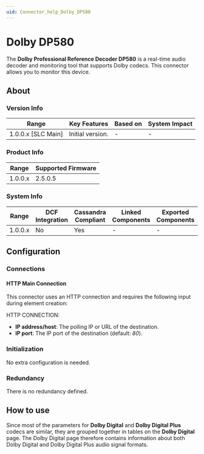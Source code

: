 ```yaml
---
uid: Connector_help_Dolby_DP580
---
```


# Dolby DP580

The **Dolby Professional Reference Decoder DP580** is a real-time audio decoder and monitoring tool that supports Dolby codecs. This connector allows you to monitor this device.

## About

### Version Info

| Range                | Key Features     | Based on     | System Impact     |
|----------------------|------------------|--------------|-------------------|
| 1.0.0.x \[SLC Main\] | Initial version. | \-           | \-                |

### Product Info

| Range     | Supported Firmware     |
|-----------|------------------------|
| 1.0.0.x   | 2.5.0.5                |

### System Info

| Range     | DCF Integration     | Cassandra Compliant     | Linked Components     | Exported Components     |
|-----------|---------------------|-------------------------|-----------------------|-------------------------|
| 1.0.0.x   | No                  | Yes                     | \-                    | \-                      |

## Configuration

### Connections

#### HTTP Main Connection

This connector uses an HTTP connection and requires the following input during element creation:

HTTP CONNECTION:

- **IP address/host**: The polling IP or URL of the destination.
- **IP port**: The IP port of the destination (default: *80*).

### Initialization

No extra configuration is needed.

### Redundancy

There is no redundancy defined.

## How to use

Since most of the parameters for **Dolby Digital** and **Dolby Digital Plus** codecs are similar, they are grouped together in tables on the **Dolby Digital** page. The Dolby Digital page therefore contains information about both Dolby Digital and Dolby Digital Plus audio signal formats.

